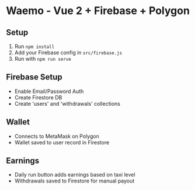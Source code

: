 
# Waemo - Vue 2 + Firebase + Polygon

## Setup

1. Run `npm install`
2. Add your Firebase config in `src/firebase.js`
3. Run with `npm run serve`

## Firebase Setup
- Enable Email/Password Auth
- Create Firestore DB
- Create 'users' and 'withdrawals' collections

## Wallet
- Connects to MetaMask on Polygon
- Wallet saved to user record in Firestore

## Earnings
- Daily run button adds earnings based on taxi level
- Withdrawals saved to Firestore for manual payout
